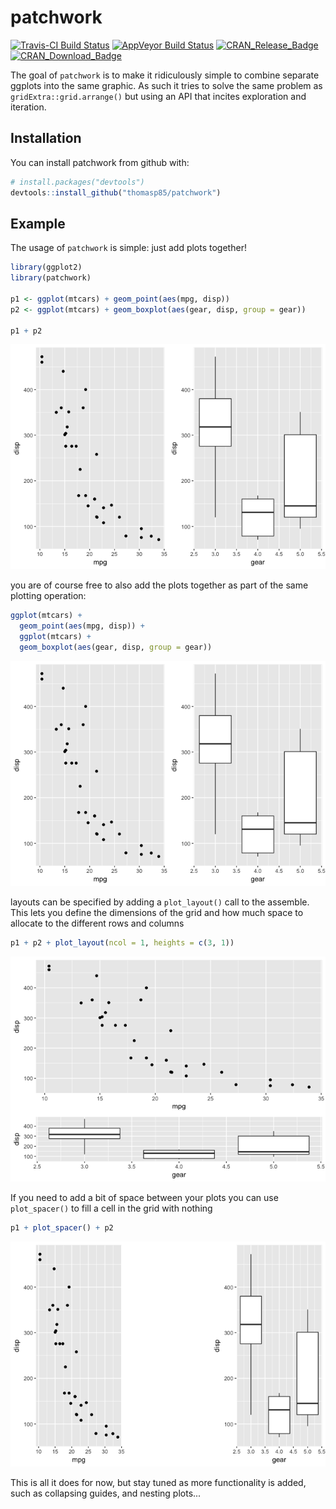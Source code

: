 
<!-- README.md is generated from README.Rmd. Please edit that file -->
patchwork
=========

[![Travis-CI Build Status](https://travis-ci.org/thomasp85/patchwork.svg?branch=master)](https://travis-ci.org/thomasp85/patchwork) [![AppVeyor Build Status](https://ci.appveyor.com/api/projects/status/github/thomasp85/patchwork?branch=master&svg=true)](https://ci.appveyor.com/project/thomasp85/patchwork) [![CRAN\_Release\_Badge](http://www.r-pkg.org/badges/version-ago/patchwork)](https://CRAN.R-project.org/package=patchwork) [![CRAN\_Download\_Badge](http://cranlogs.r-pkg.org/badges/patchwork)](https://CRAN.R-project.org/package=patchwork)

The goal of `patchwork` is to make it ridiculously simple to combine separate ggplots into the same graphic. As such it tries to solve the same problem as `gridExtra::grid.arrange()` but using an API that incites exploration and iteration.

Installation
------------

You can install patchwork from github with:

``` r
# install.packages("devtools")
devtools::install_github("thomasp85/patchwork")
```

Example
-------

The usage of `patchwork` is simple: just add plots together!

``` r
library(ggplot2)
library(patchwork)

p1 <- ggplot(mtcars) + geom_point(aes(mpg, disp))
p2 <- ggplot(mtcars) + geom_boxplot(aes(gear, disp, group = gear))

p1 + p2
```

![](man/figures/README-example-1.png)

you are of course free to also add the plots together as part of the same plotting operation:

``` r
ggplot(mtcars) +
  geom_point(aes(mpg, disp)) +
  ggplot(mtcars) + 
  geom_boxplot(aes(gear, disp, group = gear))
```

![](man/figures/README-unnamed-chunk-2-1.png)

layouts can be specified by adding a `plot_layout()` call to the assemble. This lets you define the dimensions of the grid and how much space to allocate to the different rows and columns

``` r
p1 + p2 + plot_layout(ncol = 1, heights = c(3, 1))
```

![](man/figures/README-unnamed-chunk-3-1.png)

If you need to add a bit of space between your plots you can use `plot_spacer()` to fill a cell in the grid with nothing

``` r
p1 + plot_spacer() + p2
```

![](man/figures/README-unnamed-chunk-4-1.png)

This is all it does for now, but stay tuned as more functionality is added, such as collapsing guides, and nesting plots...
